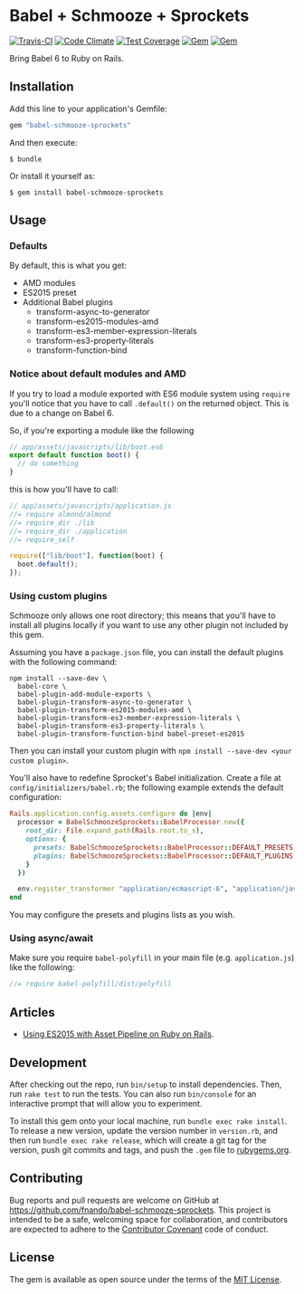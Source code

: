 # Babel + Schmooze + Sprockets

[![Travis-CI](https://travis-ci.org/fnando/babel-schmooze-sprockets.png)](https://travis-ci.org/fnando/babel-schmooze-sprockets)
[![Code Climate](https://codeclimate.com/github/fnando/babel-schmooze-sprockets/badges/gpa.svg)](https://codeclimate.com/github/fnando/babel-schmooze-sprockets)
[![Test Coverage](https://codeclimate.com/github/fnando/babel-schmooze-sprockets/badges/coverage.svg)](https://codeclimate.com/github/fnando/babel-schmooze-sprockets/coverage)
[![Gem](https://img.shields.io/gem/v/babel-schmooze-sprockets.svg)](https://rubygems.org/gems/babel-schmooze-sprockets)
[![Gem](https://img.shields.io/gem/dt/babel-schmooze-sprockets.svg)](https://rubygems.org/gems/babel-schmooze-sprockets)

Bring Babel 6 to Ruby on Rails.

## Installation

Add this line to your application's Gemfile:

```ruby
gem "babel-schmooze-sprockets"
```

And then execute:

    $ bundle

Or install it yourself as:

    $ gem install babel-schmooze-sprockets

## Usage

### Defaults

By default, this is what you get:

- AMD modules
- ES2015 preset
- Additional Babel plugins
  - transform-async-to-generator
  - transform-es2015-modules-amd
  - transform-es3-member-expression-literals
  - transform-es3-property-literals
  - transform-function-bind

### Notice about default modules and AMD

If you try to load a module exported with ES6 module system using `require` you'll notice that you have to call `.default()` on the returned object. This is due to a change on Babel 6.

So, if you're exporting a module like the following

```js
// app/assets/javascripts/lib/boot.es6
export default function boot() {
  // do something
}
```

this is how you'll have to call:

```js
// app/assets/javascripts/application.js
//= require almond/almond
//= require_dir ./lib
//= require_dir ./application
//= require_self

require(["lib/boot"], function(boot) {
  boot.default();
});
```

### Using custom plugins

Schmooze only allows one root directory; this means that you'll have to install all plugins locally if you want to use any other plugin not included by this gem.

Assuming you have a `package.json` file, you can install the default plugins with the following command:

```
npm install --save-dev \
  babel-core \
  babel-plugin-add-module-exports \
  babel-plugin-transform-async-to-generator \
  babel-plugin-transform-es2015-modules-amd \
  babel-plugin-transform-es3-member-expression-literals \
  babel-plugin-transform-es3-property-literals \
  babel-plugin-transform-function-bind babel-preset-es2015
```

Then you can install your custom plugin with `npm install --save-dev <your custom plugin>`.

You'll also have to redefine Sprocket's Babel initialization. Create a file at `config/initializers/babel.rb`; the following example extends the default configuration:

```ruby
Rails.application.config.assets.configure do |env|
  processor = BabelSchmoozeSprockets::BabelProcessor.new({
    root_dir: File.expand_path(Rails.root.to_s),
    options: {
      presets: BabelSchmoozeSprockets::BabelProcessor::DEFAULT_PRESETS,
      plugins: BabelSchmoozeSprockets::BabelProcessor::DEFAULT_PLUGINS + ["your-custom-plugin"]
    }
  })

  env.register_transformer "application/ecmascript-6", "application/javascript", processor
end
```

You may configure the presets and plugins lists as you wish.

### Using async/await

Make sure you require `babel-polyfill` in your main file (e.g. `application.js`) like the following:

```js
//= require babel-polyfill/dist/polyfill
```

## Articles

- [Using ES2015 with Asset Pipeline on Ruby on Rails](http://nandovieira.com/using-es2015-with-asset-pipeline-on-ruby-on-rails).

## Development

After checking out the repo, run `bin/setup` to install dependencies. Then, run `rake test` to run the tests. You can also run `bin/console` for an interactive prompt that will allow you to experiment.

To install this gem onto your local machine, run `bundle exec rake install`. To release a new version, update the version number in `version.rb`, and then run `bundle exec rake release`, which will create a git tag for the version, push git commits and tags, and push the `.gem` file to [rubygems.org](https://rubygems.org).

## Contributing

Bug reports and pull requests are welcome on GitHub at https://github.com/fnando/babel-schmooze-sprockets. This project is intended to be a safe, welcoming space for collaboration, and contributors are expected to adhere to the [Contributor Covenant](http://contributor-covenant.org) code of conduct.

## License

The gem is available as open source under the terms of the [MIT License](http://opensource.org/licenses/MIT).
